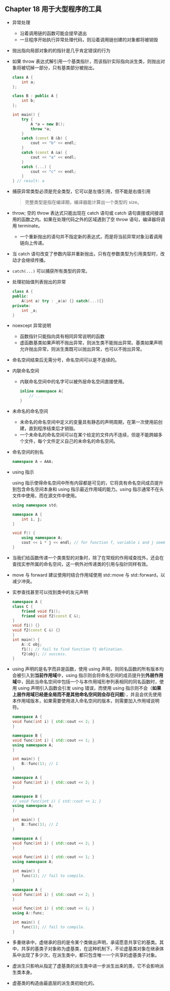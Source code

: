 ## Chapter 18 用于大型程序的工具

- 异常处理

  - 沿着调用链的函数可能会提早退出
  - 一旦程序开始执行异常处理代码，则沿着调用链创建的对象都将被销毁

- 抛出指向局部对象的的指针是几乎肯定错误的行为

- 如果 throw 表达式解引用一个基类指针，而该指针实际指向派生类，则抛出对象将被切掉一部分，只有基类部分被抛出。

  ```cpp
  class A {
      int a;
  };
  
  class B : public A {
      int b;
  };
  
  int main() {
      try {
          A *a = new B();
          throw *a;
      }
      catch (const B &b) {
          cout << "b" << endl;
      }
      catch (const A &a) {
          cout << "a" << endl;
      }
      catch (...) {
          cout << "c" << endl;
      }
  } // result: a
  ```

- 捕获异常类型必须是完全类型，它可以是左值引用，但不能是右值引用

  > 完整类型是指在编译期，编译器能计算出一个类型的 size。

- throw; 空的 throw 表达式只能出现在 catch 语句或 catch 语句直接或间接调用的函数之内。如果在处理代码之外的区域遇到了空 throw 语句，编译器将调用 terminate。

  - 一个重新抛出的语句并不指定新的表达式，而是将当前异常对象沿着调用链向上传递。

- 当 catch 语句改变了参数内容并重新抛出，只有在参数类型为引用类型时，改动才会继续传播。

- `catch(...)` 可以捕获所有类型的异常。

- 处理初始值列表抛出的异常

  ```cpp
  class A {
  public:
      A(int a) try : _a(a) {} catch(...){}
  private:
      int _a;
  }
  ```

- noexcept 异常说明

  - 函数指针只能指向具有相同异常说明的函数
  - 虚函数基类如果声明不抛出异常，则派生类不能抛出异常。基类如果声明允许抛出异常，则派生类既可以抛出异常，也可以不抛出异常。
  
- 命名空间结束后无需分号，命名空间可以是不连续的。

- 内联命名空间

  - 内联命名空间中的名字可以被外层命名空间直接使用。

    ```cpp
    inline namespace A{
        // ...
    }
    ```

- 未命名的命名空间

  - 未命名的命名空间中定义的变量具有静态的声明周期，在第一次使用前创建，直到程序结束后才销毁。
  - 一个未命名的命名空间可以在某个给定的文件内不连续，但是不能跨越多个文件，每个文件定义自己的未命名的命名空间。

- 命名空间的别名

  ```cpp
  namespace A = AAA;
  ```

- using 指示

  using 指示使得命名空间中所有内容都是可见的，它将具有命名空间成员提升到包含命名空间本身和 using 指示最近作用域的能力。using 指示通常不在头文件中使用，而在源文件中使用。

  ```cpp
  using namespace std;
  ```

  ```cpp
  namespace A {
      int i, j;
  }
  
  void f() {
      using namespace A;
      cout << i * j << endl; // for function f, variable i and j seem like just in the global scope.
  }
  ```

- 当我们给函数传递一个类类型的对象时，除了在常规的作用域查找外，还会在查找实参所属的命名空间，这一例外对传递类的引用与指针同样有效。

- move 与 forward 建议使用时结合作用域使用 std::move 与 std::forward，以减少冲突。

- 实参查找甚至可以找到类中的友元声明

  ```cpp
  namespace A {
  class C {
      friend void f1();
      friend void f2(const C &);
  }
  void f1() {}
  void f2(const C &) {}
  }
  int main() {
      A::C obj;
      f1(); // fail to find function f1 defination.
      f2(obj); // success.
  }
  ```

- using 声明的是名字而非是函数，使用 using 声明，则同名函数的所有版本均会被引入到**当前作用域**中，using 指示则会将命名空间的成员提升到**外层作用域**中，因此当命名空间中包括一个与本作用域形参列表相同的同名函数时，使用 using 声明引入函数会引发 using 错误，而使用 using 指示则不会（**如果上层作用域已经是全局而不是其他命名空间则会存在问题**），并且会优先使用本作用域版本，如果需要使用进入命名空间的版本，则需要加入作用域说明符。

  ```cpp
  namespace A {
  void func(int i) { std::cout << 2; }
  }
  
  namespace B {
  void func(int i) { std::cout << 1; }
  using namespace A;
  }
  
  int main() {
      B::func(1); // 1
  }
  ```

  ```cpp
  namespace A {
  void func(int i) { std::cout << 2; }
  }
  
  namespace B {
  // void func(int i) { std::cout << 1; }
  using namespace A;
  }
  
  int main() {
      B::func(1); // 2
  }
  ```

  ```cpp
  namespace A {
  void func(int i) { std::cout << 2; }
  }
  
  void func(int i) { std::cout << 1; }
  using namespace A;
  
  int main() {
      func(1); // fail to compile.
  }
  ```

  ```cpp
  namespace A {
  void func(int i) { std::cout << 2; }
  }
  
  void func(int i) { std::cout << 1; }
  using A::func;
  
  int main() {
      func(1); // fail to compile.
  }
  ```

- 多重继承中，虚继承的目的是令某个类做出声明，承诺愿意共享它的基类。其中，共享的基类子对象称为虚基类，在这种机制下，不论虚基类对象在继承体系中出现了多少次，在派生类中，都只包含唯一一个共享的虚基类子对象。

- 虚派生只影响从指定了虚基类的派生类中进一步派生出来的类，它不会影响派生类本身。

- 虚基类的构造由最底层的派生类初始化的。